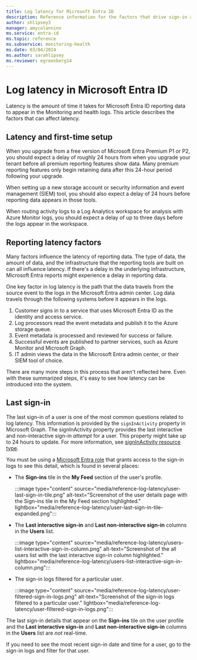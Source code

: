 ```yaml
---
title: Log latency for Microsoft Entra ID
description: Reference information for the factors that drive sign-in and audit log latency in Microsoft Entra ID
author: shlipsey3
manager: amycolannino
ms.service: entra-id
ms.topic: reference
ms.subservice: monitoring-health
ms.date: 03/04/2024
ms.author: sarahlipsey
ms.reviewer: egreenberg14
---
```


# Log latency in Microsoft Entra ID

Latency is the amount of time it takes for Microsoft Entra ID reporting data to appear in the Monitoring and health logs. This article describes the factors that can affect latency.

## Latency and first-time setup

When you upgrade from a free version of Microsoft Entra Premium P1 or P2, you should expect a delay of roughly 24 hours from when you upgrade your tenant before all premium reporting features show data. Many premium reporting features only begin retaining data after this 24-hour period following your upgrade.

When setting up a new storage account or security information and event management (SIEM) tool, you should also expect a delay of 24 hours before reporting data appears in those tools.

When routing activity logs to a Log Analytics workspace for analysis with Azure Monitor logs, you should expect a delay of up to three days before the logs appear in the workspace.

## Reporting latency factors

Many factors influence the latency of reporting data. The type of data, the amount of data, and the infrastructure that the reporting tools are built on can all influence latency. If there's a delay in the underlying infrastructure, Microsoft Entra reports might experience a delay in reporting data.

One key factor in log latency is the path that the data travels from the source event to the logs in the Microsoft Entra admin center. Log data travels through the following systems before it appears in the logs.

1. Customer signs in to a service that uses Microsoft Entra ID as the identity and access service.
1. Log processors read the event metadata and publish it to the Azure storage queue.
1. Event metadata is processed and reviewed for success or failure.
1. Successful events are published to partner services, such as Azure Monitor and Microsoft Graph.
1. IT admin views the data in the Microsoft Entra admin center, or their SIEM tool of choice.

There are many more steps in this process that aren't reflected here. Even with these summarized steps, it's easy to see how latency can be introduced into the system.

## Last sign-in

The last sign-in of a user is one of the most common questions related to log latency. This information is provided by the `signInActivity` property in Microsoft Graph. The signInActivity property provides the last interactive and non-interactive sign-in *attempt* for a user. This property might take up to 24 hours to update. For more information, see [signInActivity resource type](/graph/api/resources/signinactivity?view=graph-rest-beta&preserve-view=true).

You must be using a [Microsoft Entra role](howto-access-activity-logs.md#prerequisites) that grants access to the sign-in logs to see this detail, which is found in several places:

- The **Sign-ins** tile in the **My Feed** section of the user's profile.

  :::image type="content" source="media/reference-log-latency/user-last-sign-in-tile.png" alt-text="Screenshot of the user details page with the Sign-ins tile in the My Feed section highlighted." lightbox="media/reference-log-latency/user-last-sign-in-tile-expanded.png":::

- The **Last interactive sign-in** and **Last non-interactive sign-in** columns in the **Users** list.

  :::image type="content" source="media/reference-log-latency/users-list-interactive-sign-in-column.png" alt-text="Screenshot of the all users list with the last interactive sign-in column highlighted." lightbox="media/reference-log-latency/users-list-interactive-sign-in-column.png":::

- The sign-in logs filtered for a particular user.

    :::image type="content" source="media/reference-log-latency/user-filtered-sign-in-logs.png" alt-text="Screenshot of the sign-in logs filtered to a particular user." lightbox="media/reference-log-latency/user-filtered-sign-in-logs.png":::

The last sign-in details that appear on the **Sign-ins** tile on the user profile and the **Last interactive sign-in** and **Last non-interactive sign-in** columns in the **Users** list are *not* real-time.

If you need to see the most recent sign-in date and time for a user, go to the sign-in logs and filter for that user.